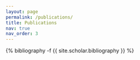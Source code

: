 ```yaml
---
layout: page
permalink: /publications/
title: Publications
nav: true
nav_order: 3
---
```


<style>
  /* 新方案：直接匹配作者字段容器 */
  .publications .entry div[itemprop="author"] {
    font-weight: normal; /* 先重置所有作者 */
  }
  /* 通过伪元素或JavaScript动态加粗第一个作者名 */
  .publications .entry div[itemprop="author"]::first-line {
    font-weight: bold !important;
  }
</style>

<div class="publications">
  {% bibliography -f {{ site.scholar.bibliography }} %}
</div>
